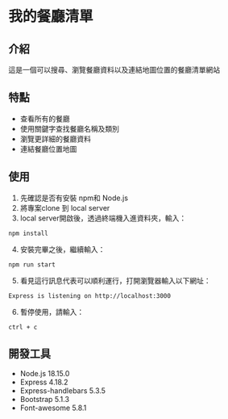# 我的餐廳清單

## 介紹
這是一個可以搜尋、瀏覽餐廳資料以及連結地圖位置的餐廳清單網站

## 特點
- 查看所有的餐廳
- 使用關鍵字查找餐廳名稱及類別
- 瀏覽更詳細的餐廳資料
- 連結餐廳位置地圖

## 使用
1. 先確認是否有安裝 npm和 Node.js
2. 將專案clone 到 local server
3. local server開啟後，透過終端機入進資料夾，輸入：
```
npm install
```
4. 安裝完畢之後，繼續輸入：
```
npm run start
```
5. 看見這行訊息代表可以順利運行，打開瀏覽器輸入以下網址：
```
Express is listening on http://localhost:3000
```
6. 暫停使用，請輸入：
```
ctrl + c
```

## 開發工具
- Node.js 18.15.0
- Express 4.18.2
- Express-handlebars 5.3.5
- Bootstrap 5.1.3
- Font-awesome 5.8.1